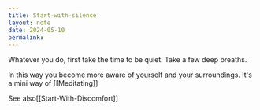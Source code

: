 ```yaml
---
title: Start-with-silence
layout: note
date: 2024-05-10
permalink:
---
```


Whatever you do, first take the time to be quiet. Take a few deep breaths.

In this way you become more aware of yourself and your surroundings. It's a mini way of  [[Meditating]]

See also[[Start-With-Discomfort]]